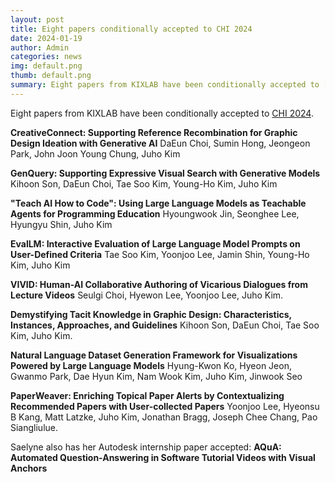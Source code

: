 ```yaml
---
layout: post
title: Eight papers conditionally accepted to CHI 2024
date: 2024-01-19
author: Admin
categories: news
img: default.png
thumb: default.png
summary: Eight papers from KIXLAB have been conditionally accepted to [CHI 2024](https://chi2024.acm.org/).
---
```


Eight papers from KIXLAB have been conditionally accepted to [CHI 2024](https://chi2024.acm.org/).

**CreativeConnect: Supporting Reference Recombination for Graphic Design Ideation with Generative AI** 
DaEun Choi, Sumin Hong, Jeongeon Park, John Joon Young Chung, Juho Kim

**GenQuery: Supporting Expressive Visual Search with Generative Models** 
Kihoon Son, DaEun Choi, Tae Soo Kim, Young-Ho Kim, Juho Kim

**"Teach AI How to Code": Using Large Language Models as Teachable Agents for Programming Education** 
Hyoungwook Jin, Seonghee Lee, Hyungyu Shin, Juho Kim

**EvalLM: Interactive Evaluation of Large Language Model Prompts on User-Defined Criteria** 
Tae Soo Kim, Yoonjoo Lee, Jamin Shin, Young-Ho Kim, Juho Kim

**VIVID: Human-AI Collaborative Authoring of Vicarious Dialogues from Lecture Videos** 
Seulgi Choi, Hyewon Lee, Yoonjoo Lee, Juho Kim.

**Demystifying Tacit Knowledge in Graphic Design: Characteristics, Instances, Approaches, and Guidelines** 
Kihoon Son, DaEun Choi, Tae Soo Kim, Juho Kim.

**Natural Language Dataset Generation Framework for Visualizations Powered by Large Language Models** 
Hyung-Kwon Ko, Hyeon Jeon, Gwanmo Park, Dae Hyun Kim, Nam Wook Kim, Juho Kim, Jinwook Seo

**PaperWeaver: Enriching Topical Paper Alerts by Contextualizing Recommended Papers with User-collected Papers** 
Yoonjoo Lee, Hyeonsu B Kang, Matt Latzke, Juho Kim, Jonathan Bragg, Joseph Chee Chang, Pao Siangliulue.

Saelyne also has her Autodesk internship paper accepted: 
**AQuA: Automated Question-Answering in Software Tutorial Videos with Visual Anchors**